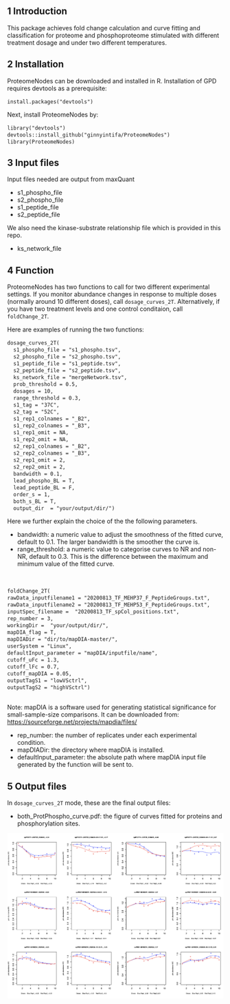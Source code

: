 ## 1 Introduction 
This package achieves fold change calculation and curve fitting and classification for proteome and phosphoproteome stimulated with different treatment dosage and under two different temperatures. 

## 2  Installation 

ProteomeNodes can be downloaded and installed in R. Installation of GPD requires devtools as a prerequisite:

```{r}
install.packages("devtools")
```
Next, install ProteomeNodes by:

```{r}
library("devtools")
devtools::install_github("ginnyintifa/ProteomeNodes")
library(ProteomeNodes)
```


## 3 Input files

Input files needed are output from maxQuant

* s1_phospho_file
* s2_phospho_file
* s1_peptide_file
* s2_peptide_file


We also need the kinase-substrate relationship file which is provided in this repo. 

* ks_network_file

## 4 Function 
ProteomeNodes has two functions to call for two different experimental settings. If you monitor abundance changes in response to multiple doses (normally around 10 different doses), call ```dosage_curves_2T```. Alternatively, if you have two treatment levels and one control conditaion, call ```foldChange_2T```.

Here are examples of running the two functions:

```{r}
dosage_curves_2T(
  s1_phospho_file = "s1_phospho.tsv",
  s2_phospho_file = "s2_phospho.tsv",
  s1_peptide_file = "s1_peptide.tsv",
  s2_peptide_file = "s2_peptide.tsv",
  ks_network_file = "mergeNetwork.tsv",
  prob_threshold = 0.5,
  dosages = 10,
  range_threshold = 0.3,
  s1_tag = "37C",
  s2_tag = "52C",
  s1_rep1_colnames = "_B2",
  s1_rep2_colnames = "_B3",
  s1_rep1_omit = NA,
  s1_rep2_omit = NA,
  s2_rep1_colnames = "_B2",
  s2_rep2_colnames = "_B3",
  s2_rep1_omit = 2,
  s2_rep2_omit = 2,
  bandwidth = 0.1,
  lead_phospho_BL = T,
  lead_peptide_BL = F,
  order_s = 1,
  both_s_BL = T,
  output_dir  = "your/output/dir/")
```

Here we further explain the choice of the the following parameters.

* bandwidth: a numeric value to adjust the smoothness of the fitted curve, default to 0.1. The larger bandwidth is the smoother the curve is. 
* range_threshold: a numeric value to categorise curves to NR and non-NR, default to 0.3. This is the difference between the maximum and minimum value of the fitted curve. 
 
 
```{r}


foldChange_2T(
rawData_inputfilename1 = "20200813_TF_MEHP37_F_PeptideGroups.txt",
rawData_inputfilename2 = "20200813_TF_MEHP53_F_PeptideGroups.txt",
inputSpec_filename =  "20200813_TF_spCol_positions.txt",
rep_number = 3,
workingDir =  "your/output/dir/",
mapDIA_flag = T,
mapDIADir = "dir/to/mapDIA-master/",
userSystem = "Linux",
defaultInput_parameter = "mapDIA/inputfile/name",
cutoff_uFc = 1.3,
cutoff_lFc = 0.7,
cutoff_mapDIA = 0.05,
outputTagS1 = "lowVSctrl",
outputTagS2 = "highVSctrl")


```
Note: mapDIA is a software used for generating statistical significance for small-sample-size comparisons. It can be downloaded from: https://sourceforge.net/projects/mapdia/files/

* rep_number: the number of replicates under each experimental condition. 
* mapDIADir: the directory where mapDIA is installed.
* defaultInput_parameter: the absolute path where mapDIA input file generated by the function will be sent to.  


## 5 Output files

In ```dosage_curves_2T``` mode, these are the final output files:


* both_ProtPhospho_curve.pdf: the figure of curves fitted for proteins and phosphorylation sites. 

<img src="https://github.com/ginnyintifa/ProteomeNodes/blob/master/both_ProtPhospho_curve.png" align="center"/>

















